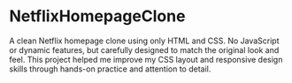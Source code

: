 # NetflixHomepageClone
A clean Netflix homepage clone using only HTML and CSS. No JavaScript or dynamic features, but carefully designed to match the original look and feel. This project helped me improve my CSS layout and responsive design skills through hands-on practice and attention to detail.
